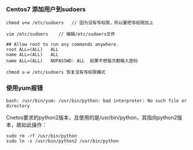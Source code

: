 ### Centos7 添加用户到sudoers
```
chmod u+w /etc/sudoers   // 因为没有写权限，所以要把写权限加上

vim /etc/sudoers    // 编辑/etc/sudoers文件

## Allow root to run any commands anywhere.
root ALL=(ALL)   ALL
name ALL=(ALL)   ALL
name ALL=(ALL)   NOPASSWD: ALL  如果不想每次都输入密码

chmod u-w /etc/sudoers 恢复没有写权限模式
```

### 使用yum报错
```
bash: /usr/bin/yum: /usr/bin/python: bad interpreter: No such file or directory
```
Cnetos要求的python2版本，且使用的是/usr/bin/python，其指向python2版本，故如此操作：
```
sudo rm -rf /usr/bin/python
sudo ln -s /usr/bin/python2 /usr/bin/python
```